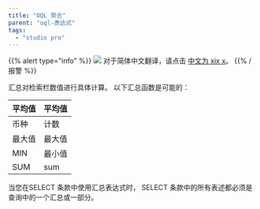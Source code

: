 ```yaml
---
title: "OQL 聚合"
parent: "oql-表达式"
tags:
  - "studio pro"
---
```


{{% alert type="info" %}}
<img src="attachments/chinese-translation/china.png" style="display: inline-block; margin: 0" /> 对于简体中文翻译，请点击 [中文为 xix x](https://cdn.mendix.tencent-cloud.com/documentation/refguide8/oql-aggregation.pdf)。
{{% /报警 %}}

汇总对检索栏数值进行具体计算。 以下汇总函数是可能的：

| 平均值 | 平均值 |
| --- | --- |
| 币种  | 计数  |
| 最大值 | 最大值 |
| MIN | 最小值 |
| SUM | sum |

当您在SELECT 条款中使用汇总表达式时， SELECT 条款中的所有表述都必须是查询中的一个汇总或一部分。
